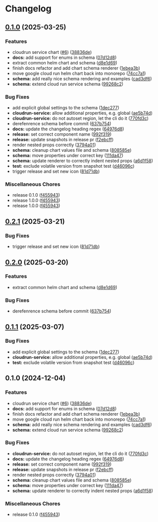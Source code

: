 # Changelog

## [0.1.0](https://github.com/helmless/google-cloudrun-charts/compare/google-cloudrun-service-v0.2.1...google-cloudrun-service-v0.1.0) (2025-03-25)


### Features

* cloudrun service chart ([#6](https://github.com/helmless/google-cloudrun-charts/issues/6)) ([38836de](https://github.com/helmless/google-cloudrun-charts/commit/38836dedf6fc86e5c6ec955c9d515ceec6251df8))
* **docs:** add support for enums in schema ([07d12d8](https://github.com/helmless/google-cloudrun-charts/commit/07d12d8f0f7aa9701841987c2e2c5268cefef080))
* extract common helm chart and schema ([d8e1d69](https://github.com/helmless/google-cloudrun-charts/commit/d8e1d69f6cda8832236b2daba71f0c8439b50a8c))
* finish docs refactor and add chart schema renderer ([1ebea3b](https://github.com/helmless/google-cloudrun-charts/commit/1ebea3bc94bb21e68eb89453494269b83e6c6c70))
* move google cloud run helm chart back into monorepo ([74cc7a1](https://github.com/helmless/google-cloudrun-charts/commit/74cc7a1589cc0f272155508bdf6e78761ac69551))
* **schema:** add really nice schema rendering and examples ([cad3df6](https://github.com/helmless/google-cloudrun-charts/commit/cad3df6694e7710d0694939048dd985a2a2ee664))
* **schema:** extend cloud run service schema ([99268c2](https://github.com/helmless/google-cloudrun-charts/commit/99268c220d6aeba55e90442bb0f25a80f7af5773))


### Bug Fixes

* add explicit global settings to the schema ([1dec277](https://github.com/helmless/google-cloudrun-charts/commit/1dec27734d27032f73b739b002bd363b33dd1007))
* **cloudrun-service:** allow additional properties, e.g. global ([ae5b74d](https://github.com/helmless/google-cloudrun-charts/commit/ae5b74d7d5aac054ef254eab35a11f677e3edb24))
* **cloudrun-service:** do not autoset region, let the cli do it ([770fd3c](https://github.com/helmless/google-cloudrun-charts/commit/770fd3cbdbc2b4a4dbedc7fe7d7a2241ba7d4809))
* derefenrence schema before commit ([637b754](https://github.com/helmless/google-cloudrun-charts/commit/637b7546f2e9356d67f1b0c15b48de0031107bfa))
* **docs:** update the changelog heading regex ([64976d8](https://github.com/helmless/google-cloudrun-charts/commit/64976d84ab85f219f8b8f8690a9b725c4b1bc3b6))
* **release:** set correct component name ([992f319](https://github.com/helmless/google-cloudrun-charts/commit/992f319bae98c6020508a1dd49126852badedccb))
* **release:** update snapshots in release pr ([f2ebcff](https://github.com/helmless/google-cloudrun-charts/commit/f2ebcff110e7f690c226b50330767573e57a672b))
* render nested props correctly ([3794a01](https://github.com/helmless/google-cloudrun-charts/commit/3794a01add8fe7b28ea516428d3a9c0b5e0d131f))
* **schema:** cleanup chart values file and schema ([808585e](https://github.com/helmless/google-cloudrun-charts/commit/808585ec0475c486b81e18bd9114e3741ca7e9c7))
* **schema:** move properties under correct key ([111da47](https://github.com/helmless/google-cloudrun-charts/commit/111da479fb84c75dbd0fd3afbd1c5f02d19a424a))
* **schema:** update renderer to correctly indent nested props ([a6d1f58](https://github.com/helmless/google-cloudrun-charts/commit/a6d1f58405e109e40648988a37ac800d608e23d0))
* **test:** exclude volatile version from snapshot test ([d46096c](https://github.com/helmless/google-cloudrun-charts/commit/d46096c4d219864e50c5bb51916981b310283329))
* trigger release and set new icon ([81d71db](https://github.com/helmless/google-cloudrun-charts/commit/81d71db60bcbf5f405fe8bc6711b38b3f81454f2))


### Miscellaneous Chores

* release 0.1.0 ([f455943](https://github.com/helmless/google-cloudrun-charts/commit/f455943078e9462aa1de9937a575a0f644174866))
* release 1.0.0 ([f455943](https://github.com/helmless/google-cloudrun-charts/commit/f455943078e9462aa1de9937a575a0f644174866))
* release 1.0.0 ([f455943](https://github.com/helmless/google-cloudrun-charts/commit/f455943078e9462aa1de9937a575a0f644174866))

## [0.2.1](https://github.com/helmless/helmless/compare/google-cloudrun-service-v0.2.0...google-cloudrun-service-v0.2.1) (2025-03-21)


### Bug Fixes

* trigger release and set new icon ([81d71db](https://github.com/helmless/helmless/commit/81d71db60bcbf5f405fe8bc6711b38b3f81454f2))

## [0.2.0](https://github.com/helmless/helmless/compare/google-cloudrun-service-v0.1.1...google-cloudrun-service-v0.2.0) (2025-03-20)


### Features

* extract common helm chart and schema ([d8e1d69](https://github.com/helmless/helmless/commit/d8e1d69f6cda8832236b2daba71f0c8439b50a8c))


### Bug Fixes

* derefenrence schema before commit ([637b754](https://github.com/helmless/helmless/commit/637b7546f2e9356d67f1b0c15b48de0031107bfa))

## [0.1.1](https://github.com/helmless/helmless/compare/google-cloudrun-service-v0.1.0...google-cloudrun-service-v0.1.1) (2025-03-07)


### Bug Fixes

* add explicit global settings to the schema ([1dec277](https://github.com/helmless/helmless/commit/1dec27734d27032f73b739b002bd363b33dd1007))
* **cloudrun-service:** allow additional properties, e.g. global ([ae5b74d](https://github.com/helmless/helmless/commit/ae5b74d7d5aac054ef254eab35a11f677e3edb24))
* **test:** exclude volatile version from snapshot test ([d46096c](https://github.com/helmless/helmless/commit/d46096c4d219864e50c5bb51916981b310283329))

## 0.1.0 (2024-12-04)


### Features

* cloudrun service chart ([#6](https://github.com/helmless/helmless/issues/6)) ([38836de](https://github.com/helmless/helmless/commit/38836dedf6fc86e5c6ec955c9d515ceec6251df8))
* **docs:** add support for enums in schema ([07d12d8](https://github.com/helmless/helmless/commit/07d12d8f0f7aa9701841987c2e2c5268cefef080))
* finish docs refactor and add chart schema renderer ([1ebea3b](https://github.com/helmless/helmless/commit/1ebea3bc94bb21e68eb89453494269b83e6c6c70))
* move google cloud run helm chart back into monorepo ([74cc7a1](https://github.com/helmless/helmless/commit/74cc7a1589cc0f272155508bdf6e78761ac69551))
* **schema:** add really nice schema rendering and examples ([cad3df6](https://github.com/helmless/helmless/commit/cad3df6694e7710d0694939048dd985a2a2ee664))
* **schema:** extend cloud run service schema ([99268c2](https://github.com/helmless/helmless/commit/99268c220d6aeba55e90442bb0f25a80f7af5773))


### Bug Fixes

* **cloudrun-service:** do not autoset region, let the cli do it ([770fd3c](https://github.com/helmless/helmless/commit/770fd3cbdbc2b4a4dbedc7fe7d7a2241ba7d4809))
* **docs:** update the changelog heading regex ([64976d8](https://github.com/helmless/helmless/commit/64976d84ab85f219f8b8f8690a9b725c4b1bc3b6))
* **release:** set correct component name ([992f319](https://github.com/helmless/helmless/commit/992f319bae98c6020508a1dd49126852badedccb))
* **release:** update snapshots in release pr ([f2ebcff](https://github.com/helmless/helmless/commit/f2ebcff110e7f690c226b50330767573e57a672b))
* render nested props correctly ([3794a01](https://github.com/helmless/helmless/commit/3794a01add8fe7b28ea516428d3a9c0b5e0d131f))
* **schema:** cleanup chart values file and schema ([808585e](https://github.com/helmless/helmless/commit/808585ec0475c486b81e18bd9114e3741ca7e9c7))
* **schema:** move properties under correct key ([111da47](https://github.com/helmless/helmless/commit/111da479fb84c75dbd0fd3afbd1c5f02d19a424a))
* **schema:** update renderer to correctly indent nested props ([a6d1f58](https://github.com/helmless/helmless/commit/a6d1f58405e109e40648988a37ac800d608e23d0))


### Miscellaneous Chores

* release 0.1.0 ([f455943](https://github.com/helmless/helmless/commit/f455943078e9462aa1de9937a575a0f644174866))
